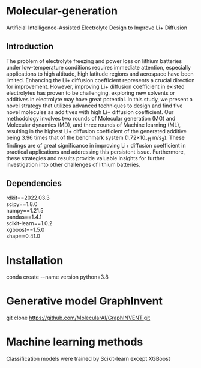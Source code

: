 # Molecular-generation
Artificial Intelligence-Assisted Electrolyte Design to Improve Li+ Diffusion
## Introduction
The problem of electrolyte freezing and power loss on lithium batteries under low-temperature conditions requires immediate attention, especially applications to high altitude, high latitude regions and aerospace have been limited. Enhancing the Li+ diffusion coefficient represents a crucial direction for improvement. However, improving Li+ diffusion coefficient in existed electrolytes has proven to be challenging, exploring new solvents or additives in electrolyte may have great potential. In this study, we present a novel strategy that utilizes advanced techniques to design and find five novel molecules as additives with high Li+ diffusion coefficient. Our methodology involves two rounds of Molecular generation (MG) and Molecular dynamics (MD), and three rounds of Machine learning (ML), resulting in the highest Li+ diffusion coefficient of the generated additive being 3.96 times that of the benchmark system (1.72×10<sub>-11</sub> m/s<sub>2</sub>). These findings are of great significance in improving Li+ diffusion coefficient in practical applications and addressing this persistent issue. Furthermore, these strategies and results provide valuable insights for further investigation into other challenges of lithium batteries. 
## Dependencies
rdkit==2022.03.3<br />
scipy==1.8.0<br />
numpy==1.21.5<br />
pandas==1.4.1<br />
scikit-learn==1.0.2<br />
xgboost==1.5.0<br />
shap==0.41.0
# Installation
conda create --name version python=3.8
# Generative model GraphInvent
git clone https://github.com/MolecularAI/GraphINVENT.git
# Machine learning methods
Classification models were trained by Scikit-learn except XGBoost
